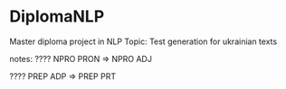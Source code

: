 # DiplomaNLP
Master diploma project in NLP
Topic: Test generation for ukrainian texts


notes:
???? NPRO	PRON => NPRO	ADJ

???? PREP	ADP => PREP	PRT